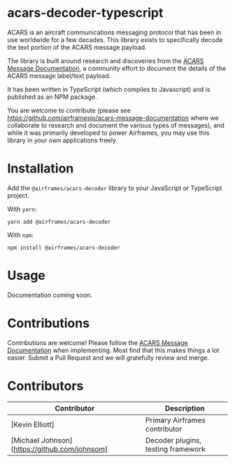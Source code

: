 # acars-decoder-typescript

ACARS is an aircraft communications messaging protocol that has been in use worldwide for a few decades. This library exists to specifically decode the text portion of the ACARS message payload.

The library is built around research and discoveries from the [ACARS Message Documentation](https://github.com/airframesio/acars-message-documentation), a community effort to document the details of the ACARS message label/text payload.

It has been written in TypeScript (which compiles to Javascript) and is published as an NPM package.

You are welcome to contribute (please see https://github.com/airframesio/acars-message-documentation where we collaborate to research and document the various types of messages), and while it was primarily developed to power Airframes, you may use this library in your own applications freely.

# Installation

Add the `@airframes/acars-decoder` library to your JavaScript or TypeScript project.

With `yarn`:
```
yarn add @airframes/acars-decoder
```

With `npm`:
```
npm install @airframes/acars-decoder
```

# Usage

Documentation coming soon.

# Contributions

Contributions are welcome! Please follow the [ACARS Message Documentation](https://github.com/airframesio/acars-message-documentation) when implementing. Most find that this makes things a lot easier. Submit a Pull Request and we will gratefully review and merge.

# Contributors

| Contributor | Description |
| ----------- | ----------- |
| [Kevin Elliott] | Primary Airframes contributor |
| [Michael Johnson](https://github.com/johnsom] | Decoder plugins, testing framework |

